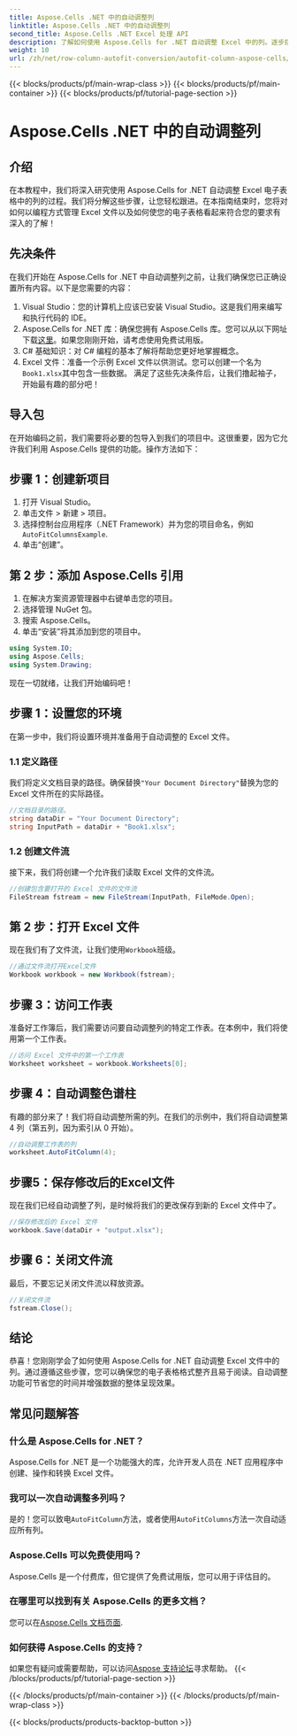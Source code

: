 ```yaml
---
title: Aspose.Cells .NET 中的自动调整列
linktitle: Aspose.Cells .NET 中的自动调整列
second_title: Aspose.Cells .NET Excel 处理 API
description: 了解如何使用 Aspose.Cells for .NET 自动调整 Excel 中的列。逐步指南可增强您的电子表格演示效果。
weight: 10
url: /zh/net/row-column-autofit-conversion/autofit-column-aspose-cells/
---
```


{{< blocks/products/pf/main-wrap-class >}}
{{< blocks/products/pf/main-container >}}
{{< blocks/products/pf/tutorial-page-section >}}

# Aspose.Cells .NET 中的自动调整列

## 介绍
在本教程中，我们将深入研究使用 Aspose.Cells for .NET 自动调整 Excel 电子表格中的列的过程。我们将分解这些步骤，让您轻松跟进。在本指南结束时，您将对如何以编程方式管理 Excel 文件以及如何使您的电子表格看起来符合您的要求有深入的了解！
## 先决条件
在我们开始在 Aspose.Cells for .NET 中自动调整列之前，让我们确保您已正确设置所有内容。以下是您需要的内容：
1. Visual Studio：您的计算机上应该已安装 Visual Studio。这是我们用来编写和执行代码的 IDE。
2.  Aspose.Cells for .NET 库：确保您拥有 Aspose.Cells 库。您可以从以下网址下载[这里](https://releases.aspose.com/cells/net/)。如果您刚刚开始，请考虑使用免费试用版。
3. C# 基础知识：对 C# 编程的基本了解将帮助您更好地掌握概念。
4. Excel 文件：准备一个示例 Excel 文件以供测试。您可以创建一个名为`Book1.xlsx`其中包含一些数据。
满足了这些先决条件后，让我们撸起袖子，开始最有趣的部分吧！
## 导入包
在开始编码之前，我们需要将必要的包导入到我们的项目中。这很重要，因为它允许我们利用 Aspose.Cells 提供的功能。操作方法如下：
## 步骤 1：创建新项目
1. 打开 Visual Studio。
2. 单击文件 > 新建 > 项目。
3. 选择控制台应用程序（.NET Framework）并为您的项目命名，例如`AutoFitColumnsExample`.
4. 单击“创建”。
## 第 2 步：添加 Aspose.Cells 引用
1. 在解决方案资源管理器中右键单击您的项目。
2. 选择管理 NuGet 包。
3. 搜索 Aspose.Cells。
4. 单击“安装”将其添加到您的项目中。
```csharp
using System.IO;
using Aspose.Cells;
using System.Drawing;
```
现在一切就绪，让我们开始编码吧！
## 步骤 1：设置您的环境
在第一步中，我们将设置环境并准备用于自动调整的 Excel 文件。
### 1.1 定义路径
我们将定义文档目录的路径。确保替换`"Your Document Directory"`替换为您的 Excel 文件所在的实际路径。
```csharp
//文档目录的路径。
string dataDir = "Your Document Directory";
string InputPath = dataDir + "Book1.xlsx";
```
### 1.2 创建文件流
接下来，我们将创建一个允许我们读取 Excel 文件的文件流。
```csharp
//创建包含要打开的 Excel 文件的文件流
FileStream fstream = new FileStream(InputPath, FileMode.Open);
```
## 第 2 步：打开 Excel 文件
现在我们有了文件流，让我们使用`Workbook`班级。
```csharp
//通过文件流打开Excel文件
Workbook workbook = new Workbook(fstream);
```
## 步骤 3：访问工作表
准备好工作簿后，我们需要访问要自动调整列的特定工作表。在本例中，我们将使用第一个工作表。
```csharp
//访问 Excel 文件中的第一个工作表
Worksheet worksheet = workbook.Worksheets[0];
```
## 步骤 4：自动调整色谱柱
有趣的部分来了！我们将自动调整所需的列。在我们的示例中，我们将自动调整第 4 列（第五列，因为索引从 0 开始）。
```csharp
//自动调整工作表的列
worksheet.AutoFitColumn(4);
```
## 步骤5：保存修改后的Excel文件
现在我们已经自动调整了列，是时候将我们的更改保存到新的 Excel 文件中了。
```csharp
//保存修改后的 Excel 文件
workbook.Save(dataDir + "output.xlsx");
```
## 步骤 6：关闭文件流
最后，不要忘记关闭文件流以释放资源。
```csharp
//关闭文件流
fstream.Close();
```
## 结论
恭喜！您刚刚学会了如何使用 Aspose.Cells for .NET 自动调整 Excel 文件中的列。通过遵循这些步骤，您可以确保您的电子表格格式整齐且易于阅读。自动调整功能可节省您的时间并增强数据的整体呈现效果。
## 常见问题解答
### 什么是 Aspose.Cells for .NET？  
Aspose.Cells for .NET 是一个功能强大的库，允许开发人员在 .NET 应用程序中创建、操作和转换 Excel 文件。
### 我可以一次自动调整多列吗？  
是的！您可以致电`AutoFitColumn`方法，或者使用`AutoFitColumns`方法一次自动适应所有列。
### Aspose.Cells 可以免费使用吗？  
Aspose.Cells 是一个付费库，但它提供了免费试用版，您可以用于评估目的。
### 在哪里可以找到有关 Aspose.Cells 的更多文档？  
您可以在[Aspose.Cells 文档页面](https://reference.aspose.com/cells/net/).
### 如何获得 Aspose.Cells 的支持？  
如果您有疑问或需要帮助，可以访问[Aspose 支持论坛](https://forum.aspose.com/c/cells/9)寻求帮助。
{{< /blocks/products/pf/tutorial-page-section >}}

{{< /blocks/products/pf/main-container >}}
{{< /blocks/products/pf/main-wrap-class >}}

{{< blocks/products/products-backtop-button >}}
